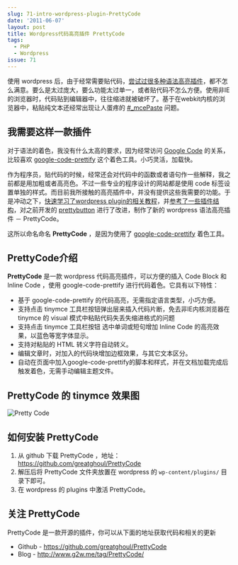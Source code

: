 ```yaml
---
slug: 71-intro-wordpress-plugin-PrettyCode
date: '2011-06-07'
layout: post
title: Wordpress代码高亮插件 PrettyCode
tags:
  - PHP
  - Wordpress
issue: 71
---
```


使用 wordpress 后，由于经常需要贴代码，[尝试过很多种语法高亮插件][1]，都不怎么满意。要么是太过庞大，要么功能太过单一，或者贴代码不怎么方便。使用非IE的浏览器时，代码贴到编辑器中，往往缩进就被破坏了。基于在we­bkit内核的浏览器中，粘贴纯文本还经常出现让人蛋疼的 [#\_mcePaste][2] 问题。

我需要这样一款插件
------------------

对于语法的着色，我没有什么太高的要求，因为经常访问 [Google Code][gc] 的关系，比较喜欢 [google-code-prettify][gcp] 这个着色工具。小巧灵活，加载快。

作为程序员，贴代码的时候，经常还会对代码中的函数或者语句作一些解释，我之前都是用加粗或者高亮色。不过一些专业的程序设计的网站都是使用 code 标签设置单独的样式。而目前我所接触的高亮插件中，并没有提供这些我需要的功能。于是冲动之下，[快速学习了wordpress plug­in的相关教程][3]，并[参考了一些插件结构][4]，对之前开发的 [prettybutton][pb] 进行了改进，制作了新的 wordpress 语法高亮插件 － PrettyCode。

这所以命名命名 **PrettyCode** ，是因为使用了 [google-code-prettify][gcp] 着色工具。

Pretty­Code介绍
---------------

**PrettyCode** 是一款 wordpress 代码高亮插件，可以方便的插入 Code Block 和 Inline Code ，使用 google-code-prettify 进行代码着色。它具有以下特性：

 * 基于 google-code-prettify 的代码高亮，无需指定语言类型，小巧方便。
 * 支持点击 tinymce 工具栏按钮弹出层来插入代码片断，免去非IE内核浏览器在 tinymce 的 visual 
   模式中粘贴代码失丢失缩进格式的问题
 * 支持点击 tinymce 工具栏按钮 选中单词或短句增加 Inline Code 的高亮效果，以蓝色等宽字体显示。
 * 支持对粘贴的 HTML 转义字符自动转义。
 * 编辑文章时，对加入的代码块增加边框效果，与其它文本区分。
 * 自动在页面中加入google-code-prettify的脚本和样式，并在文档加载完成后触发着色，无需手动编辑主题文件。

PrettyCode 的 tinymce 效果图
----------------------------

![Pretty Code](https://github.com/greatghoul/greatghoul.github.io/assets/208966/4d55fa74-de16-48e3-9582-a0e2f1a66194)


如何安装 PrettyCode
-------------------

 1. 从 github 下载 PrettyCode ，地址： <https://github.com/greatghoul/PrettyCode>
 2. 解压后将 PrettyCode 文件夹放置在 wordpress 的 `wp-content/plugins/` 目录下即可。
 3. 在 wordpress 的 plugins 中激活 Pretty­Code。


关注 PrettyCode
---------------

PrettyCode 是一款开源的插件，你可以从下面的地址获取代码和相关的更新

 * Github - <https://github.com/greatghoul/PrettyCode>
 * Blog - <http://www.g2w.me/tag/PrettyCode/>



[gc]: http://code.google.com/intl/zh-CN/
[gcp]: http://code.google.com/p/google-code-prettify/
[pb]: http://www.g2w.me/2011/06/intro-wordpress-plugin-PrettyCode/

[1]: http://paranimage.com/7-wordpress-syntax-highlight-plugin/
[2]: http://wordpress.org/support/topic/paste-plain-text-with-28
[3]: http://codex.wordpress.org/Plugin_Resources
[4]: http://tinymce.moxiecode.com/wiki.php/Plugin:paste
